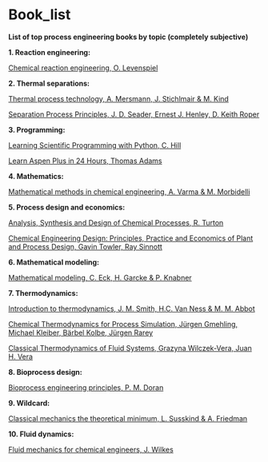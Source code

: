 # Book_list
**List of top process engineering books by topic (completely subjective)**

**1. Reaction engineering:**

[Chemical reaction engineering, O. Levenspiel]( https://www.wiley-vch.de/de/fachgebiete/ingenieurwesen/chemical-reaction-engineering-978-0-471-25424-9) 

**2. Thermal separations:**

[Thermal process technology, A. Mersmann, J. Stichlmair & M. Kind](https://www.lehmanns.de/shop/wirtschaft/22734958-9783642125256-thermal-separation-technology)

[Separation Process Principles,  J. D. Seader, Ernest J. Henley, D. Keith Roper](https://www.amazon.com/Separation-Process-Principles-Applications-Simulators/dp/0470481838)


**3. Programming:**

[Learning Scientific Programming with Python, C. Hill](https://www.cambridge.org/core/books/learning-scientific-programming-with-python/3D264483BC7B380A3059B3861C661237) 

[Learn Aspen Plus in 24 Hours, Thomas Adams](https://www.amazon.de/-/en/Thomas-Adams/dp/126011645X)

**4. Mathematics:**

[Mathematical methods in chemical engineering, A. Varma & M. Morbidelli](https://www.waterstones.com/book/mathematical-methods-in-chemical-engineering/arvind-varma/massimo-morbidelli/9780195098211)

**5. Process design and economics:**

[Analysis, Synthesis and Design of Chemical Processes, R. Turton](https://www.lehmanns.de/shop/technik/39289638-9780134177403-analysis-synthesis-and-design-of-chemical-processes)

[Chemical Engineering Design: Principles, Practice and Economics of Plant and Process Design,  Gavin Towler, Ray Sinnott](https://www.amazon.de/Chemical-Engineering-Design-Principles-Economics/dp/0080966594/ref=asc_df_0080966594/?tag=googshopde-21&linkCode=df0&hvadid=310696713837&hvpos=&hvnetw=g&hvrand=9435437285737898087&hvpone=&hvptwo=&hvqmt=&hvdev=c&hvdvcmdl=&hvlocint=&hvlocphy=9041832&hvtargid=pla-489268787218&psc=1&th=1&psc=1&tag=&ref=&adgrpid=64755475434&hvpone=&hvptwo=&hvadid=310696713837&hvpos=&hvnetw=g&hvrand=9435437285737898087&hvqmt=&hvdev=c&hvdvcmdl=&hvlocint=&hvlocphy=9041832&hvtargid=pla-489268787218)

**6. Mathematical modeling:**

[Mathematical modeling, C. Eck, H. Garcke & P. Knabner](https://link.springer.com/book/10.1007/978-3-662-54335-1)

**7. Thermodynamics:**

[Introduction to thermodynamics, J. M. Smith, H.C. Van Ness & M. M. Abbot](https://www.amazon.de/Introduction-Chemical-Engineering-Thermodynamics-Taschenbuch/dp/B011MDWV2S)

[Chemical Thermodynamics for Process Simulation, Jürgen Gmehling, Michael Kleiber, Bärbel Kolbe, Jürgen Rarey](https://www.amazon.de/Chemical-Thermodynamics-Process-Simulation-Gmehling/dp/3527343253/ref=asc_df_3527343253/?tag=googshopde-21&linkCode=df0&hvadid=310696713837&hvpos=&hvnetw=g&hvrand=9715639143336846732&hvpone=&hvptwo=&hvqmt=&hvdev=c&hvdvcmdl=&hvlocint=&hvlocphy=9041847&hvtargid=pla-771669953477&psc=1&th=1&psc=1&tag=&ref=&adgrpid=64755475434&hvpone=&hvptwo=&hvadid=310696713837&hvpos=&hvnetw=g&hvrand=9715639143336846732&hvqmt=&hvdev=c&hvdvcmdl=&hvlocint=&hvlocphy=9041847&hvtargid=pla-771669953477)

[Classical Thermodynamics of Fluid Systems, Grazyna Wilczek-Vera, Juan H. Vera](https://www.amazon.de/-/en/Professor-Emeritus-McGill-University-Montreal/dp/1498767273)

**8. Bioprocess design:**

[Bioprocess engineering principles, P. M. Doran](https://books.google.de/books/about/Bioprocess_Engineering_Principles.html?id=wZSylDhgEXMC&redir_esc=y)

**9. Wildcard:**

[Classical mechanics the theoretical minimum, L. Susskind & A. Friedman](https://www.amazon.de/-/en/Leonard-Susskind/dp/0141976225)

**10. Fluid dynamics:**

[Fluid mechanics for chemical engineers, J. Wilkes](https://www.amazon.de/Fluid-Mechanics-Chemical-Engineers-Microfluidics/dp/013471282X)

